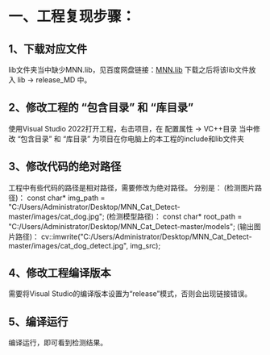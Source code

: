 # 一、工程复现步骤：
## 1、下载对应文件
lib文件夹当中缺少MNN.lib，见百度网盘链接：[MNN.lib](https://pan.baidu.com/s/13LmBXWdeHSZopXx6CFzbdA?pwd=lll5 )
下载之后将该lib文件放入 lib -> release_MD 中。

## 2、修改工程的 “包含目录” 和 “库目录”
使用Visual Studio 2022打开工程，右击项目，在 配置属性 -> VC++目录 当中修改 “包含目录” 和 “库目录” 为项目在你电脑上的本工程的include和lib文件夹

## 3、修改代码的绝对路径
工程中有些代码的路径是相对路径，需要修改为绝对路径。
分别是：
(检测图片路径)： const char* img_path = "C:/Users/Administrator/Desktop/MNN_Cat_Detect-master/images/cat_dog.jpg";
(检测模型路径)： const char* root_path = "C:/Users/Administrator/Desktop/MNN_Cat_Detect-master/models";
(输出图片路径)： cv::imwrite("C:/Users/Administrator/Desktop/MNN_Cat_Detect-master/images/cat_dog_detect.jpg", img_src);

## 4、修改工程编译版本
需要将Visual Studio的编译版本设置为“release”模式，否则会出现链接错误。

## 5、编译运行
编译运行，即可看到检测结果。